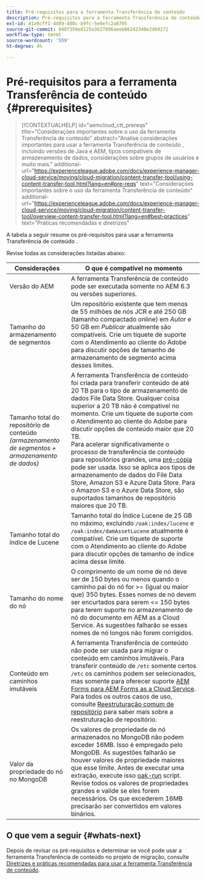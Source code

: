 ```yaml
---
title: Pré-requisitos para a ferramenta Transferência de conteúdo
description: Pré-requisitos para a ferramenta Transferência de conteúdo
exl-id: 41a9cff1-4d89-480c-b9fc-5e8efc2a0705
source-git-commit: 048f358ed125e3627896aeeb86242340e2db9272
workflow-type: tm+mt
source-wordcount: '559'
ht-degree: 4%

---
```


# Pré-requisitos para a ferramenta Transferência de conteúdo {#prerequisites}

>[!CONTEXTUALHELP]
>id="aemcloud_ctt_prereqs"
>title="Considerações importantes sobre o uso da ferramenta Transferência de conteúdo"
>abstract="Analise considerações importantes para usar a ferramenta Transferência de conteúdo , incluindo versões de Java e AEM, tipos compatíveis de armazenamento de dados, considerações sobre grupos de usuários e muito mais."
>additional-url="https://experienceleague.adobe.com/docs/experience-manager-cloud-service/moving/cloud-migration/content-transfer-tool/using-content-transfer-tool.html?lang=en#pre-reqs" text="Considerações importantes sobre o uso da ferramenta Transferência de conteúdo"
>additional-url="https://experienceleague.adobe.com/docs/experience-manager-cloud-service/moving/cloud-migration/content-transfer-tool/overview-content-transfer-tool.html?lang=en#best-practices" text="Práticas recomendadas e diretrizes"

A tabela a seguir resume os pré-requisitos para usar a ferramenta Transferência de conteúdo .

Revise todas as considerações listadas abaixo:

| Considerações | O que é compatível no momento |
|--- |--- |
| Versão do AEM | A ferramenta Transferência de conteúdo pode ser executada somente no AEM 6.3 ou versões superiores. |
| Tamanho do armazenamento de segmentos | Um repositório existente que tem menos de 55 milhões de nós JCR e até 250 GB (tamanho compactado online) em *Autor* e 50 GB em *Publicar* atualmente são compatíveis. Crie um tíquete de suporte com o Atendimento ao cliente do Adobe para discutir opções de tamanho de armazenamento de segmento acima desses limites. |
| Tamanho total do repositório de conteúdo <br>*(armazenamento de segmentos + armazenamento de dados)* | A ferramenta Transferência de conteúdo foi criada para transferir conteúdo de até 20 TB para o tipo de armazenamento de dados File Data Store. Qualquer coisa superior a 20 TB não é compatível no momento. Crie um tíquete de suporte com o Atendimento ao cliente do Adobe para discutir opções de conteúdo maior que 20 TB. <br>Para acelerar significativamente o processo de transferência de conteúdo para repositórios grandes, uma [pré-cópia](https://experienceleague.adobe.com/docs/experience-manager-cloud-service/moving/cloud-migration/content-transfer-tool/handling-large-content-repositories.html?lang=en#setting-up-pre-copy-step) pode ser usada. Isso se aplica aos tipos de armazenamento de dados do File Data Store, Amazon S3 e Azure Data Store. Para o Amazon S3 e o Azure Data Store, são suportados tamanhos de repositório maiores que 20 TB. |
| Tamanho total do índice de Lucene | Tamanho total do Índice Lucene de 25 GB no máximo, excluindo `/oak:index/lucene` e `/oak:index/damAssetLucene` atualmente é compatível. Crie um tíquete de suporte com o Atendimento ao cliente do Adobe para discutir opções de tamanho de índice acima desse limite. |
| Tamanho do nome do nó | O comprimento de um nome de nó deve ser de 150 bytes ou menos quando o caminho pai do nó for >= (igual ou maior que) 350 bytes. Esses nomes de nó devem ser encurtados para serem &lt;= 150 bytes para terem suporte no armazenamento de nó do documento em AEM as a Cloud Service. As sugestões falharão se esses nomes de nó longos não forem corrigidos. |
| Conteúdo em caminhos imutáveis | A ferramenta Transferência de conteúdo não pode ser usada para migrar o conteúdo em caminhos imutáveis. Para transferir conteúdo de `/etc` somente certos `/etc` os caminhos podem ser selecionados, mas somente para oferecer suporte [AEM Forms para AEM Forms as a Cloud Service](https://experienceleague.adobe.com/docs/experience-manager-forms-cloud-service/forms/migrate-to-forms-as-a-cloud-service.html?lang=en#paths-of-various-aem-forms-specific-assets). Para todos os outros casos de uso, consulte [Reestruturação comum de repositório](https://experienceleague.adobe.com/docs/experience-manager-64/deploying/restructuring/all-repository-restructuring-in-aem-6-4.html?lang=en#restructuring) para saber mais sobre a reestruturação de repositório. |
| Valor da propriedade do nó no MongoDB | Os valores de propriedade de nó armazenados no MongoDB não podem exceder 16MB. Isso é empregado pelo MongoDB. As sugestões falharão se houver valores de propriedade maiores que esse limite. Antes de executar uma extração, execute isso [oak-run](https://repo1.maven.org/maven2/org/apache/jackrabbit/oak-run/1.38.0/oak-run-1.38.0.jar) script. Revise todos os valores de propriedades grandes e valide se eles forem necessários. Os que excederem 16MB precisarão ser convertidos em valores binários. |

## O que vem a seguir {#whats-next}

Depois de revisar os pré-requisitos e determinar se você pode usar a ferramenta Transferência de conteúdo no projeto de migração, consulte [Diretrizes e práticas recomendadas para usar a ferramenta Transferência de conteúdo](https://experienceleague.adobe.com/docs/experience-manager-cloud-service/moving/cloud-migration/content-transfer-tool/guidelines-best-practices-content-transfer-tool.html?lang=en).
